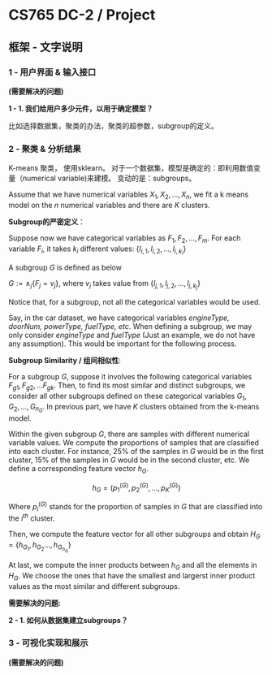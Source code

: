 # CS765 DC-2 / Project
## 框架 - 文字说明

### 1 - 用户界面 & 输入接口

**(需要解决的问题)**

**1 - 1. 我们给用户多少元件，以用于确定模型？**

比如选择数据集，聚类的办法，聚类的超参数，subgroup的定义。


### 2 - 聚类 & 分析结果
K-means 聚类， 使用sklearn。 对于一个数据集，模型是确定的：即利用数值变量（numerical variable)来建模。
变动的是：subgroups。

Assume that we have numerical variables $X_1, X_2, ..., X_n$, we fit a k means model on the $n$ numerical variables and there are $K$ clusters.

**Subgroup的严密定义**：

Suppose now we have categorical variables as $F_1, F_2, ..., F_m$. For each variable $F_i$, it takes $k_i$ different values: {$l_{i, 1}, l_{i, 2}, ..., l_{i, k_i}$}

A subgroup $G$ is defined as below

$G := \wedge_j \{F_j = v_j\}$, where $v_j$ takes value from {$l_{j, 1}, l_{j, 2}, ..., l_{j, k_j}$}

Notice that, for a subgroup, not all the categorical variables would be used.

Say, in the car dataset, we have categorical variables *engineType, doorNum, powerType, fuelType, etc*. When defining a subgroup, we may only consider *engineType* and *fuelType* (Just an example, we do not have any assumption). This would be important for the following process.

**Subgroup Similarity / 组间相似性**:

For a subgroup $G$, suppose it involves the following categorical variables $F_{g1}, F_{g2}, ... F_{gk}$. Then, to find its most similar and distinct subgroups, we consider all other subgroups defined on these categorical variables $G_1, G_2, ..., G_{n_G}$. In previous part, we have $K$ clusters obtained from the k-means model. 

Within the given subgroup $G$, there are samples with different numerical variable values. We compute the proportions of samples that are classified into each cluster. For instance, 25% of the samples in $G$ would be in the first cluster, 15% of the samples in $G$ would be in the second cluster, etc. We define a corresponding feature vector $h_G$. 

$$h_G = (p_1^{(G)}, p_2^{(G)}, ..., p_K^{(G)})$$

Where $p_i^{(G)}$ stands for the proportion of samples in $G$ that are classified into the $i^{th}$ cluster.

Then, we compute the feature vector for all other subgroups and obtain $H_G = \{ h_{G_1}, h_{G_2}..., h_{G_{n_G}}\}$

At last, we compute the inner products between $h_G$ and all the elements in $H_G$. We choose the ones that have the smallest and largerst inner product values as the most similar and different subgroups.

**需要解决的问题:**

**2 - 1. 如何从数据集建立subgroups？**





### 3 - 可视化实现和展示

**(需要解决的问题)**




```python

```
